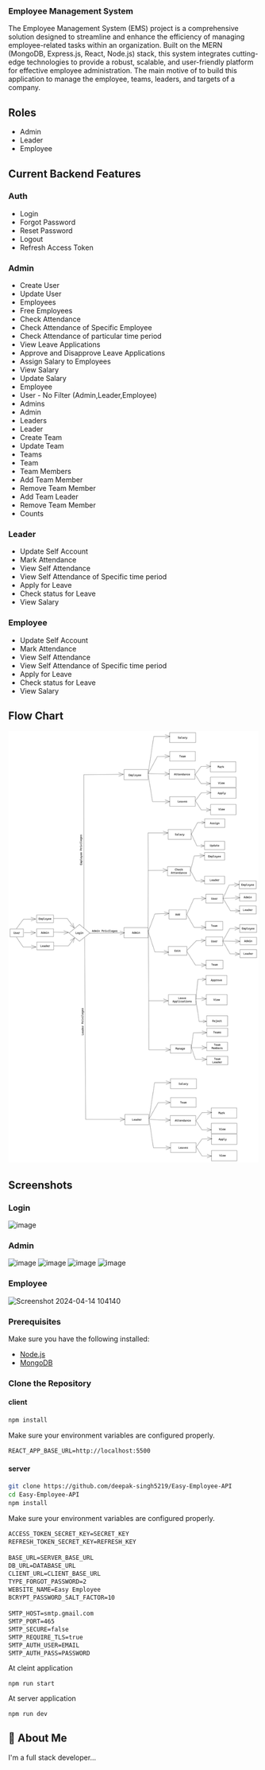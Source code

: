 


### Employee Management System

The Employee Management System (EMS) project is a comprehensive solution designed to streamline and enhance the efficiency of managing employee-related tasks within an organization. Built on the MERN (MongoDB, Express.js, React, Node.js) stack, this system integrates cutting-edge technologies to provide a robust, scalable, and user-friendly platform for effective employee administration.
The main motive of to build this application to manage the employee, teams, leaders, and targets of a company.


## Roles
- Admin
- Leader
- Employee

## Current Backend Features
### Auth
- Login
- Forgot Password
- Reset Password
- Logout
- Refresh Access Token

### Admin
- Create User
- Update User
- Employees
- Free Employees
- Check Attendance
- Check Attendance of Specific Employee
- Check Attendance of particular time period
- View Leave Applications
- Approve and Disapprove Leave Applications
- Assign Salary to Employees
- View Salary
- Update Salary
- Employee
- User - No Filter (Admin,Leader,Employee)
- Admins
- Admin
- Leaders
- Leader
- Create Team
- Update Team
- Teams
- Team
- Team Members
- Add Team Member
- Remove Team Member
- Add Team Leader
- Remove Team Member
- Counts

### Leader
- Update Self Account
- Mark Attendance
- View Self Attendance
- View Self Attendance of Specific time period
- Apply for Leave 
- Check status for Leave
- View Salary
### Employee
- Update Self Account
- Mark Attendance
- View Self Attendance
- View Self Attendance of Specific time period
- Apply for Leave 
- Check status for Leave
- View Salary



## Flow Chart
![Flow Chart](./screenshots/Flow.png "Flow Chart")


## Screenshots

### Login
![image](https://github.com/Elanchezhian2712/Emp-Frontend/assets/122656808/1c56c406-ff76-43ec-9196-b127ed1d5f46)



### Admin
![image](https://github.com/Elanchezhian2712/Emp-Frontend/assets/122656808/8eb1f93f-f1f5-47aa-92bb-28b6de224653)
![image](https://github.com/Elanchezhian2712/Emp-Frontend/assets/122656808/1f6ffb06-f821-4d70-8b18-5a6b04aebb08)
![image](https://github.com/Elanchezhian2712/Emp-Frontend/assets/122656808/de4523cf-5f12-49e2-ab1a-0fe570452f9c)
![image](https://github.com/Elanchezhian2712/Emp-Frontend/assets/122656808/1976f8cb-2b0b-4ae0-a10d-d20453ee858b)



### Employee
![Screenshot 2024-04-14 104140](https://github.com/Elanchezhian2712/Emp-Frontend/assets/122656808/c4792744-0d05-46d2-9ad8-1eac710cf8b5)



### Prerequisites

Make sure you have the following installed:

- [Node.js](https://nodejs.org/)
- [MongoDB](https://www.mongodb.com/try/download/community)

### Clone the Repository

#### client

```bash
npm install
```
Make sure your environment variables are configured properly.
```
REACT_APP_BASE_URL=http://localhost:5500
```

#### server

```bash
git clone https://github.com/deepak-singh5219/Easy-Employee-API
cd Easy-Employee-API
npm install
```

Make sure your environment variables are configured properly.
```
ACCESS_TOKEN_SECRET_KEY=SECRET_KEY
REFRESH_TOKEN_SECRET_KEY=REFRESH_KEY

BASE_URL=SERVER_BASE_URL
DB_URL=DATABASE_URL
CLIENT_URL=CLIENT_BASE_URL
TYPE_FORGOT_PASSWORD=2
WEBSITE_NAME=Easy Employee
BCRYPT_PASSWORD_SALT_FACTOR=10

SMTP_HOST=smtp.gmail.com
SMTP_PORT=465
SMTP_SECURE=false
SMTP_REQUIRE_TLS=true
SMTP_AUTH_USER=EMAIL
SMTP_AUTH_PASS=PASSWORD
```


At cleint application
```
npm run start
```

At server application
```
npm run dev
```

## 🚀 About Me
I'm a full stack developer...
